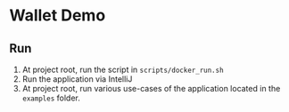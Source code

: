 # Wallet Demo

## Run
1. At project root, run the script in `scripts/docker_run.sh`
2. Run the application via IntelliJ
3. At project root, run various use-cases of the application located in the `examples` folder.
